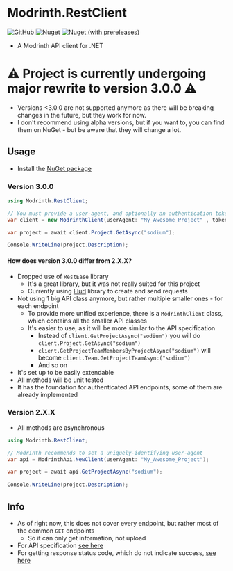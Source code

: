 # Modrinth.RestClient
[![GitHub](https://img.shields.io/github/license/Zechiax/Modrinth.RestClient?style=for-the-badge)](https://github.com/Zechiax/Modrinth.RestClient)
[![Nuget](https://img.shields.io/nuget/v/Modrinth.RestClient?style=for-the-badge)](https://www.nuget.org/packages/Modrinth.RestClient) 
[![Nuget (with prereleases)](https://img.shields.io/nuget/vpre/Modrinth.RestClient?label=NuGet%20Pre-release&style=for-the-badge)](https://www.nuget.org/packages/Modrinth.RestClient)


- A Modrinth API client for .NET

# ⚠️ Project is currently undergoing major rewrite to version 3.0.0 ⚠️
- Versions <3.0.0 are not supported anymore as there will be breaking changes in the future, but they work for now.
- I don't recommend using alpha versions, but if you want to, you can find them on NuGet - but be aware that they will change a lot.

## Usage

- Install the [NuGet package](https://www.nuget.org/packages/Modrinth.RestClient)

### Version 3.0.0
```csharp
using Modrinth.RestClient;

// You must provide a user-agent, and optionally an authentication token if you wish to access authenticated API endpoints
var client = new ModrinthClient(userAgent: "My_Awesome_Project" , token: "Your_Authentication_Token");

var project = await client.Project.GetAsync("sodium");

Console.WriteLine(project.Description);
```

#### How does version 3.0.0 differ from 2.X.X?
- Dropped use of `RestEase` library
  - It's a great library, but it was not really suited for this project
  - Currently using [Flurl](https://flurl.dev/) library to create and send requests
- Not using 1 big API class anymore, but rather multiple smaller ones - for each endpoint
  - To provide more unified experience, there is a `ModrinthClient` class, which contains all the smaller API classes
  - It's easier to use, as it will be more similar to the API specification
    - Instead of `client.GetProjectAsync("sodium")` you will do `client.Project.GetAsync("sodium")`
    - `client.GetProjectTeamMembersByProjectAsync("sodium")` will become `client.Team.GetProjectTeamAsync("sodium")`
    - And so on
- It's set up to be easily extendable
- All methods will be unit tested
- It has the foundation for authenticated API endpoints, some of them are already implemented

### Version 2.X.X
- All methods are asynchronous
```csharp
using Modrinth.RestClient;

// Modrinth recommends to set a uniquely-identifying user-agent
var api = ModrinthApi.NewClient(userAgent: "My_Awesome_Project");

var project = await api.GetProjectAsync("sodium");
        
Console.WriteLine(project.Description);
```

## Info
- As of right now, this does not cover every endpoint, but rather most of the common `GET` endpoints
  - So it can only get information, not upload
- For API specification [see here](https://docs.modrinth.com/api-spec/)
- For getting response status code, which do not indicate success, [see here](https://github.com/canton7/RestEase#response-status-codes)
